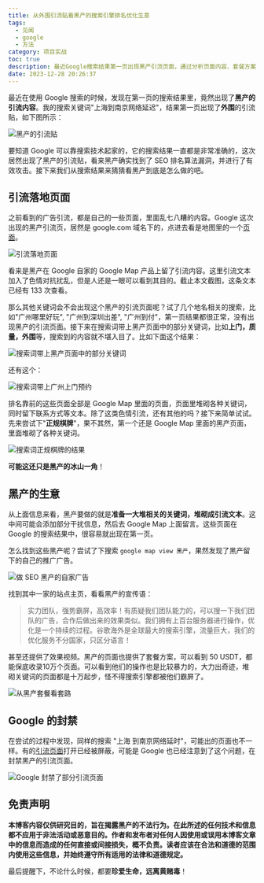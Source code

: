 ```yaml
---
title: 从外围引流贴看黑产的搜索引擎排名优化生意
tags:
  - 见闻
  - google
  - 方法
category: 项目实战
toc: true
description: 最近Google搜索结果第一页出现黑产引流页面，通过分析页面内容、套餐方案等透露黑产利用Google Map投放大量关键词页面，实现搜索结果黑灰产优化。虽然部分已被封禁，但手段值得警惕，Google搜索质量也面临巨大挑战。
date: 2023-12-28 20:26:37
---
```


最近在使用 Google 搜索的时候，发现在第一页的搜索结果里，竟然出现了**黑产的引流内容**。我的搜索关键词"上海到南京网络延迟"，结果第一页出现了**外围**的引流贴，如下图所示：

![黑产的引流贴](https://slefboot-1251736664.file.myqcloud.com/20231228_black_hat_SEO_search.png)

要知道 Google 可以靠搜索技术起家的，它的搜索结果一直都是非常准确的，这次居然出现了黑产的引流贴，看来黑产确实找到了 SEO 排名算法漏洞，并进行了有效攻击。接下来我们从搜索结果来猜猜看黑产到底是怎么做的吧。

<!-- more -->

## 引流落地页面

之前看到的广告引流，都是自己的一些页面，里面乱七八糟的内容。Google 这次出现的黑产引流页，居然是 google.com 域名下的，点进去看是地图里的一个[页面](https://www.google.com/maps/d/viewer?mid=14mrkjCm1Zr72XEhi2L7RjVGwcf4ogiY&hl=en_US&ll=22.277538900000028%2C114.17686550000002&z=17)。

![引流落地页面](https://slefboot-1251736664.file.myqcloud.com/20231228_black_hat_SEO_map_page.png)

看来是黑产在 Google 自家的 Google Map 产品上留了引流内容。这里引流文本加入了色情对抗扰乱，但是人还是一眼可以看到其目的。截止本文截图，这条文本已经有 133 次查看。

那么其他关键词会不会出现这个黑产的引流页面呢？试了几个地名相关的搜索，比如"广州哪里好玩", "广州到深圳出差", "广州到付"，第一页结果都很正常，没有出现黑产的引流页面。接下来在搜索词带上黑产页面中的部分关键词，比如**上门，质量，外围**等，搜索到的内容就不堪入目了。比如下面这个结果：

![搜索词带上黑产页面中的部分关键词](https://slefboot-1251736664.file.myqcloud.com/20231228_black_hat_SEO_keywords.png)

还有这个：

![搜索词带上广州上门预约](https://slefboot-1251736664.file.myqcloud.com/20231228_black_hat_SEO_keywords_2.png)

排名靠前的这些页面全部是 Google Map 里面的页面，页面里堆砌各种关键词，同时留下联系方式等文本。除了这类色情引流，还有其他的吗？接下来简单试试。先来尝试下"**正规棋牌**"，果不其然，第一个还是 Google Map 里面的黑产页面，里面堆砌了各种关键词。

![搜索词正规棋牌的结果](https://slefboot-1251736664.file.myqcloud.com/20231228_black_hat_SEO_keywords_3.png)

**可能这还只是黑产的冰山一角**！

## 黑产的生意

从上面信息来看，黑产要做的就是**准备一大堆相关的关键词，堆砌成引流文本**。这中间可能会添加部分干扰信息，然后去 Google Map 上面留言。这些页面在 Google 的搜索结果中，很容易就出现在第一页。

怎么找到这些黑产呢？尝试了下搜索 `google map view 黑产`，果然发现了黑产留下的自己的推广广告。

![做 SEO 黑产的自家广告](https://slefboot-1251736664.file.myqcloud.com/20231228_black_hat_SEO_ad_entry.png)

找到其中一家的站点主页，看看黑产的宣传语：

> 实力团队，强势霸屏，高效率！有质疑我们团队能力的，可以搜一下我们团队的广告，合作后做出来的效果类似。我们拥有上百台服务器进行操作，优化是一个持续的过程。谷歌海外是全球最大的搜索引擎，流量巨大，我们的优化服务不分国家，只区分语言！

甚至还提供了效果视频。黑产的页面也提供了套餐方案，可以看到 50 USDT，都能保底收录10万个页面。可以看到他们的操作也是比较暴力的，大力出奇迹，堆砌关键词的页面都是十万起步，怪不得搜索引擎都被他们霸屏了。

![从黑产套餐看套路](https://slefboot-1251736664.file.myqcloud.com/20231228_black_hat_SEO_ad_method.png)

## Google 的封禁

在尝试的过程中发现，同样的搜索 "上海 到南京网络延时"，可能出的页面也不一样。有的[引流页面](https://www.google.com/maps/d/viewer?mid=1LUEB5RPbjIa-hpiItitTgBhyybW5SwU&hl=en_US)打开已经被屏蔽，可能是 Google 也已经注意到了这个问题，在封禁黑产的引流页面。

![Google 封禁了部分引流页面](https://slefboot-1251736664.file.myqcloud.com/20231228_black_hat_SEO_baned.png)

## 免责声明

**本博客内容仅供研究目的，旨在揭露黑产的不法行为。在此所述的任何技术和信息都不应用于非法活动或恶意目的。作者和发布者对任何人因使用或误用本博客文章中的信息而造成的任何直接或间接损失，概不负责。读者应该在合法和道德的范围内使用这些信息，并始终遵守所有适用的法律和道德规定。**

最后提醒下，不论什么时候，都要**珍爱生命，远离黄赌毒**！
